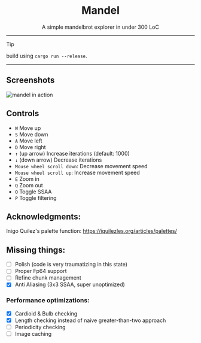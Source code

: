 <div align="center">
  <h1>Mandel</h1>
  A simple mandelbrot explorer in under 300 LoC
</div>

<hr>

> [!TIP]
> build using `cargo run --release`.

<hr>

## Screenshots
![mandel in action](https://github.com/rice7th/mandel/assets/93940240/17b0b9be-ddcc-40e5-9301-ef2b365d2d57)

## Controls
- `W` Move up
- `S` Move down
- `A` Move left
- `D` Move right
- `↑` (up arrow) Increase iterations (default: 1000)
- `↓` (down arrow) Decrease iterations
- `Mouse wheel scroll down`: Decrease movement speed
- `Mouse wheel scroll up`: Increase movement speed
- `E` Zoom in
- `Q` Zoom out
- `O` Toggle SSAA
- `P` Toggle filtering

## Acknowledgments:
Inigo Quilez's palette function: https://iquilezles.org/articles/palettes/

## Missing things:
- [ ] Polish (code is very traumatizing in this state)
- [ ] Proper Fp64 support
- [ ] Refine chunk management
- [x] Anti Aliasing (3x3 SSAA, super unoptimized)

### Performance optimizations:

- [x] Cardioid & Bulb checking
- [x] Length checking instead of naive greater-than-two approach
- [ ] Periodicity checking
- [ ] Image caching